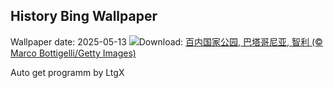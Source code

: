 ## History Bing Wallpaper
Wallpaper date: 2025-05-13
![](https://www.bing.com/th?id=OHR.TorresChile_ZH-CN6319613148_UHD.jpg&w=1000)Download: [百内国家公园, 巴塔哥尼亚, 智利 (© Marco Bottigelli/Getty Images)](https://www.bing.com/th?id=OHR.TorresChile_ZH-CN6319613148_UHD.jpg)

Auto get programm by LtgX
